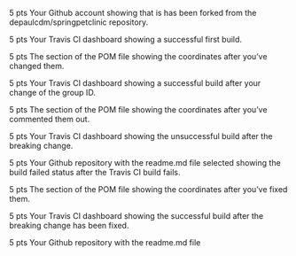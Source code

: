 5 pts Your Github account showing that is has been forked from the depaulcdm/springpetclinic repository.

5 pts Your Travis CI dashboard showing a successful first build.

5 pts The section of the POM file showing the coordinates after you’ve changed them.

5 pts Your Travis CI dashboard showing a successful build after your change of the group
ID.

5 pts The section of the POM file showing the coordinates after you’ve commented them
out.

5 pts Your Travis CI dashboard showing the unsuccessful build after the breaking change.

5 pts Your Github repository with the readme.md file selected showing the build failed
status after the Travis CI build fails.

5 pts The section of the POM file showing the coordinates after you’ve fixed them.

5 pts Your Travis CI dashboard showing the successful build after the breaking change has
been fixed.

5 pts Your Github repository with the readme.md file